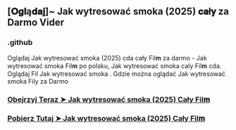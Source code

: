 ## [𝐎𝐠𝐥ą𝐝𝐚𝐣]~ Jak wytresować smoka (2025) 𝐜𝐚ł𝐲 za Darmo Vider

### .github

Oglądaj Jak wytresować smoka (2025) cda cały Fil𝐦 za darmo - Jak wytresować smoka Fil𝐦  po polsku, Jak wytresować smoka caly Fil𝐦 cda. Oglądaj Fil Jak wytresować smoka . Gdzie można oglądać Jak wytresować smoka Fily za Darmo

### [Obejrzyj Teraz ➤ Jak wytresować smoka (2025) Cały Fil𝐦 ](https://watching4khdmovies.blogspot.com/2025/06/jak-wytresowac-smoka-pl.html)

### [Pobierz Tutaj ➤ Jak wytresować smoka (2025) Cały Fil𝐦 ](https://watching4khdmovies.blogspot.com/2025/06/jak-wytresowac-smoka-pl.html)
